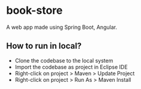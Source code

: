 # book-store
A web app made using Spring Boot, Angular.

## How to run in local?
- Clone the codebase to the local system
- Import the codebase as project in Eclipse IDE
- Right-click on project > Maven > Update Project
- Right-click on project > Run As > Maven Install